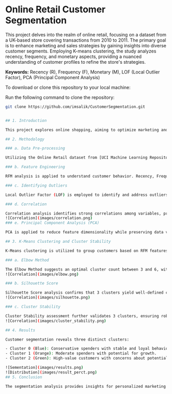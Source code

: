 # Online Retail Customer Segmentation

This project delves into the realm of online retail, focusing on a dataset from a UK-based store covering transactions from 2010 to 2011. The primary goal is to enhance marketing and sales strategies by gaining insights into diverse customer segments. Employing K-means clustering, the study analyzes recency, frequency, and monetary aspects, providing a nuanced understanding of customer profiles to refine the store's strategies.

**Keywords:** Recency (R), Frequency (F), Monetary (M), LOF (Local Outlier Factor), PCA (Principal Component Analysis)

To download or clone this repository to your local machine:

Run the following command to clone the repository:
```bash
git clone https://github.com/imsalik/CustomerSegmentation.git


## 1. Introduction

This project explores online shopping, aiming to optimize marketing and sales strategies by understanding customer preferences. Key steps include data cleanup, feature engineering, data processing, K-means clustering, and cluster analysis to tailor strategies for distinct customer groups.

## 2. Methodology

### a. Data Pre-processing

Utilizing the Online Retail dataset from [UCI Machine Learning Repository](https://archive.ics.uci.edu/dataset/352/online+retail), the data undergoes comprehensive cleaning, handling missing values, and preparing it for analysis. Columns such as InvoiceNo, StockCode, and CustomerID are pivotal in understanding transaction details.

### b. Feature Engineering

RFM analysis is applied to understand customer behavior. Recency, Frequency, and Monetary aspects are derived to create a customer-focused dataset. Geographic insights and cancellation patterns are also explored to refine segmentation.

### c. Identifying Outliers

Local Outlier Factor (LOF) is employed to identify and address outliers, ensuring accurate clustering results. Outliers constitute 9.7% of the dataset.

### d. Correlation

Correlation analysis identifies strong correlations among variables, prompting the use of Principal Component Analysis (PCA) for dimensionality reduction.   
![Correlation](images/correlation.png)
### e. Principal Component Analysis (PCA)

PCA is applied to reduce feature dimensionality while preserving data variance, ensuring a more stable clustering process.

## 3. K-Means Clustering and Cluster Stability

K-Means clustering is utilized to group customers based on RFM features. The optimal number of clusters is determined using the Elbow Method, Silhouette Score, and Cluster Stability.

### a. Elbow Method

The Elbow Method suggests an optimal cluster count between 3 and 6, with 3 clusters identified as optimal for the dataset.
![Correlation](images/elbow.png)

### b. Silhouette Score

Silhouette Score analysis confirms that 3 clusters yield well-defined clusters with satisfactory cohesion and separation.
![Correlation](images/silhouette.png)

### c. Cluster Stability

Cluster Stability assessment further validates 3 clusters, ensuring robustness in cluster assignments.
![Correlation](images/cluster_stability.png)

## 4. Results

Customer segmentation reveals three distinct clusters:

- Cluster 0 (Blue): Conservative spenders with stable and loyal behavior.
- Cluster 1 (Orange): Moderate spenders with potential for growth.
- Cluster 2 (Green): High-value customers with concerns about potential dissatisfaction.

![Sementation](images/results.png)
![Distribution](images/result_perct.png)
## 5. Conclusion

The segmentation analysis provides insights for personalized marketing and retention strategies. Continuous monitoring and strategy adjustments based on evolving customer trends are crucial for maximizing effectiveness.

